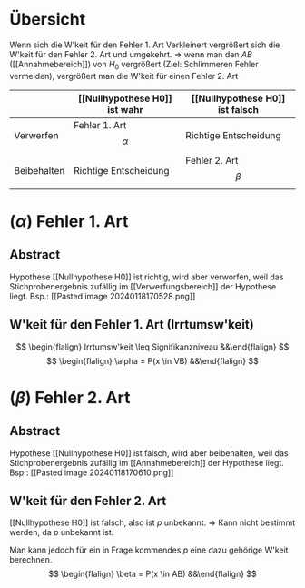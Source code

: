 
Übersicht
===
Wenn sich die W'keit für den Fehler 1. Art Verkleinert vergrößert sich die W'keit für den Fehler 2. Art und umgekehrt.
$\Rightarrow$ wenn man den $AB$ ([[Annahmebereich]]) von $H_0$ vergrößert (Ziel: Schlimmeren Fehler vermeiden), vergrößert man die W'keit für einen Fehler 2. Art

|  | [[Nullhypothese H0]] ist wahr | [[Nullhypothese H0]] ist falsch |
| ---- | ---- | ---- |
| Verwerfen | Fehler 1. Art $$\alpha$$ | Richtige Entscheidung |
| Beibehalten | Richtige Entscheidung | Fehler 2. Art $$\beta$$ |


($\alpha$) Fehler 1. Art
===
Abstract
---
Hypothese [[Nullhypothese H0]] ist richtig, wird aber verworfen, weil das Stichprobenergebnis zufällig im [[Verwerfungsbereich]] der Hypothese liegt.
Bsp.: [[Pasted image 20240118170528.png]]

W'keit für den Fehler 1. Art (Irrtumsw'keit)
---
$$
\begin{flalign}
Irrtumsw'keit \leq Signifikanzniveau
&&\end{flalign}
$$
$$
\begin{flalign}
\alpha = P(x \in VB)
&&\end{flalign}
$$


($\beta$) Fehler 2. Art
===
Abstract
---
Hypothese [[Nullhypothese H0]] ist falsch, wird aber beibehalten, weil das Stichprobenergebnis zufällig im [[Annahmebereich]] der Hypothese liegt.
Bsp.: [[Pasted image 20240118170610.png]]


W'keit für den Fehler 2. Art 
---
[[Nullhypothese H0]] ist falsch, also ist $p$ unbekannt. 
$\Rightarrow$ Kann nicht bestimmt werden, da $p$ unbekannt ist. 

Man kann jedoch für ein in Frage kommendes $p$ eine dazu gehörige W'keit berechnen.
$$
\begin{flalign}
\beta = P(x \in AB)
&&\end{flalign}
$$